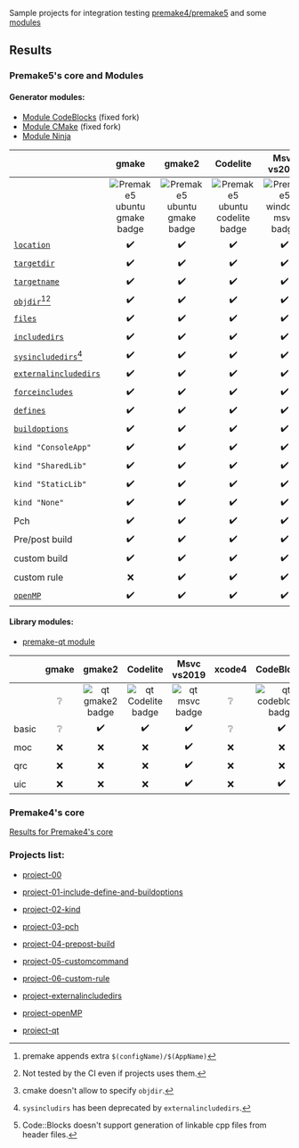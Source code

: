 Sample projects for integration testing [premake4/premake5](https://premake.github.io/) and some [modules](https://premake.github.io/community/modules)

## Results

### Premake5's core and Modules

#### Generator modules:
- [Module CodeBlocks](https://github.com/Jarod42/premake-codeblocks) (fixed fork)
- [Module CMake](https://github.com/Jarod42/premake-cmake) (fixed fork)
- [Module Ninja](https://github.com/jimon/premake-ninja)

||gmake|gmake2|Codelite|Msvc vs2019|xcode4|CodeBlocks|CMake|Ninja|
|:---|:---:|:---:|:---:|:---:|:---:|:---:|:---:|:---:|
||![Premake5 ubuntu gmake badge](https://github.com/Jarod42/premake-sample-projects/workflows/premake5-ubuntu-gmake/badge.svg)|![Premake5 ubuntu gmake badge](https://github.com/Jarod42/premake-sample-projects/workflows/premake5-ubuntu-gmake2/badge.svg)|![Premake5 ubuntu codelite badge](https://github.com/Jarod42/premake-sample-projects/workflows/premake5-ubuntu-codelite/badge.svg)|![Premake5 windows msvc badge](https://github.com/Jarod42/premake-sample-projects/workflows/premake5-windows-msvc/badge.svg)|![Premake5 windows msvc badge](https://github.com/Jarod42/premake-sample-projects/workflows/premake5-mac-xcode4/badge.svg)|![Premake5 ubuntu codeblocks badge](https://github.com/Jarod42/premake-sample-projects/workflows/premake5-ubuntu-codeblocks/badge.svg)|![Premake5 ubuntu cmake badge](https://github.com/Jarod42/premake-sample-projects/workflows/premake5-ubuntu-cmake/badge.svg)|![Premake5 ubuntu ninja badge](https://github.com/Jarod42/premake-sample-projects/workflows/premake5-ubuntu-ninja/badge.svg)|
|[`location`](https://premake.github.io/docs/location)|:heavy_check_mark:|:heavy_check_mark:|:heavy_check_mark:|:heavy_check_mark:|:heavy_check_mark:|:heavy_check_mark:|:heavy_check_mark:|:heavy_check_mark:|
|[`targetdir`](https://premake.github.io/docs/targetdir)|:heavy_check_mark:|:heavy_check_mark:|:heavy_check_mark:|:heavy_check_mark:|:heavy_check_mark:|:heavy_check_mark:|:heavy_check_mark:|:heavy_check_mark:|
|[`targetname`](https://premake.github.io/docs/targetname)|:heavy_check_mark:|:heavy_check_mark:|:heavy_check_mark:|:heavy_check_mark:|:heavy_check_mark:|:heavy_check_mark:|:heavy_check_mark:|:heavy_check_mark:|
|[`objdir`](https://premake.github.io/docs/objdir)[^objdir_extra][^untested_by_ci]|:heavy_check_mark:|:heavy_check_mark:|:heavy_check_mark:|:heavy_check_mark:|:heavy_check_mark:|:heavy_check_mark:|:x:[^cmake_objdir]|:heavy_check_mark:|
|[`files`](https://premake.github.io/docs/files)|:heavy_check_mark:|:heavy_check_mark:|:heavy_check_mark:|:heavy_check_mark:|:heavy_check_mark:|:heavy_check_mark:|:heavy_check_mark:|:heavy_check_mark:|
|[`includedirs`](https://premake.github.io/docs/includedirs)|:heavy_check_mark:|:heavy_check_mark:|:heavy_check_mark:|:heavy_check_mark:|:heavy_check_mark:|:heavy_check_mark:|:heavy_check_mark:|:heavy_check_mark:|
|[`sysincludedirs`](https://premake.github.io/docs/sysincludedirs)[^deprecated_sysincludedirs]|:heavy_check_mark:|:heavy_check_mark:|:heavy_check_mark:|:heavy_check_mark:|:heavy_check_mark:|:heavy_check_mark:|:heavy_check_mark: (Fixed)|:heavy_check_mark:|
|[`externalincludedirs`](https://premake.github.io/docs/externalincludedirs)|:heavy_check_mark:|:heavy_check_mark:|:heavy_check_mark:|:heavy_check_mark:|:heavy_check_mark:|:x:|:x:|:heavy_check_mark:|
|[`forceincludes`](https://premake.github.io/docs/forceincludes)|:heavy_check_mark:|:heavy_check_mark:|:heavy_check_mark:|:heavy_check_mark:|:x:|:heavy_check_mark:|:heavy_check_mark: (Fixed)|:heavy_check_mark:|
|[`defines`](https://premake.github.io/docs/defines)|:heavy_check_mark:|:heavy_check_mark:|:heavy_check_mark:|:heavy_check_mark:|:heavy_check_mark:|:heavy_check_mark:|:heavy_check_mark:|:heavy_check_mark:|
|[`buildoptions`](https://premake.github.io/docs/buildoptions)|:heavy_check_mark:|:heavy_check_mark:|:heavy_check_mark:|:heavy_check_mark:|:heavy_check_mark:|:heavy_check_mark:|:heavy_check_mark:|:heavy_check_mark:|
|`kind "ConsoleApp"`|:heavy_check_mark:|:heavy_check_mark:|:heavy_check_mark:|:heavy_check_mark:|:heavy_check_mark:|:heavy_check_mark:|:heavy_check_mark:|:heavy_check_mark:|
|`kind "SharedLib"`|:heavy_check_mark:|:heavy_check_mark:|:heavy_check_mark:|:heavy_check_mark:|:heavy_check_mark:|:heavy_check_mark:|:heavy_check_mark: (Fixed)|:heavy_check_mark:|
|`kind "StaticLib"`|:heavy_check_mark:|:heavy_check_mark:|:heavy_check_mark:|:heavy_check_mark:|:heavy_check_mark:|:heavy_check_mark:|:heavy_check_mark: (Fixed)|:heavy_check_mark:|
|`kind "None"`|:heavy_check_mark:|:heavy_check_mark:|:heavy_check_mark:|:heavy_check_mark:|:heavy_check_mark:|:x:|:x:|:heavy_check_mark:|
|Pch|:heavy_check_mark:|:heavy_check_mark:|:heavy_check_mark:|:heavy_check_mark:|:x:|:heavy_check_mark:|:heavy_check_mark:|:heavy_check_mark:|
|Pre/post build|:heavy_check_mark:|:heavy_check_mark:|:heavy_check_mark:|:heavy_check_mark:|:x:|:heavy_check_mark:|:heavy_check_mark: (Fixed)|:heavy_check_mark:|
|custom build|:heavy_check_mark:|:heavy_check_mark:|:heavy_check_mark:|:heavy_check_mark:|:heavy_check_mark:|:heavy_check_mark:[^codeblocks_custom_build]|:heavy_check_mark: (Fixed)|:heavy_check_mark:|
|custom rule|:x:|:heavy_check_mark:|:heavy_check_mark:|:heavy_check_mark:|:x:|:heavy_check_mark: (Fixed)|:heavy_check_mark: (Fixed)|:heavy_check_mark:|
|[`openMP`](https://premake.github.io/docs/openmp/)|:heavy_check_mark:|:heavy_check_mark:|:heavy_check_mark:|:heavy_check_mark:|:x:|:heavy_check_mark:|:heavy_check_mark:|:heavy_check_mark:|

[^untested_by_ci]: Not tested by the CI even if projects uses them.
[^objdir_extra]: premake appends extra `$(configName)/$(AppName)`
[^deprecated_sysincludedirs]: `sysincludirs` has been deprecated by `externalincludedirs`.
[^cmake_objdir]: cmake doesn't allow to specify `objdir`.
[^codeblocks_custom_build]: Code::Blocks doesn't support generation of linkable cpp files from header files.

#### Library modules:
- [premake-qt module](https://github.com/dcourtois/premake-qt)

||gmake|gmake2|Codelite|Msvc vs2019|xcode4|CodeBlocks|CMake|Ninja|
|:---|:---:|:---:|:---:|:---:|:---:|:---:|:---:|:---:|
||:grey_question:|![qt gmake2 badge](https://github.com/Jarod42/premake-sample-projects/workflows/premake5-qt5-ubuntu-gmake2/badge.svg)|![qt Codelite badge](https://github.com/Jarod42/premake-sample-projects/workflows/premake5-qt5-ubuntu-codelite/badge.svg)|![qt msvc badge](https://github.com/Jarod42/premake-sample-projects/workflows/premake5-qt5-windows-msvc/badge.svg)|:grey_question:|![qt codeblocks badge](https://github.com/Jarod42/premake-sample-projects/workflows/premake5-qt5-ubuntu-codeblocks/badge.svg)|![qt cmake badge](https://github.com/Jarod42/premake-sample-projects/workflows/premake5-qt5-ubuntu-cmake/badge.svg)|![qt ninja badge](https://github.com/Jarod42/premake-sample-projects/workflows/premake5-qt5-ubuntu-ninja/badge.svg)|
|basic|:grey_question:|:heavy_check_mark:|:heavy_check_mark:|:heavy_check_mark:|:grey_question:|:heavy_check_mark:|:heavy_check_mark:|:heavy_check_mark:|
|moc|:x:|:x:|:x:|:heavy_check_mark:|:x:|:x:|:x:|:heavy_check_mark:|
|qrc|:x:|:x:|:x:|:heavy_check_mark:|:x:|:x:|:x:|:heavy_check_mark:|
|uic|:x:|:x:|:x:|:heavy_check_mark:|:x:|:heavy_check_mark:|:x:|:heavy_check_mark:|

### Premake4's core
[Results for Premake4's core](Premake4_results.md)

### Projects list:
- [project-00](projects/project-00/Readme.md)
- [project-01-include-define-and-buildoptions](projects/project-01-include-define-and-buildoptions/Readme.md)
- [project-02-kind](projects/project-02-kind/Readme.md)
- [project-03-pch](projects/project-03-pch/Readme.md)
- [project-04-prepost-build](projects/project-04-prepost-build/Readme.md)
- [project-05-customcommand](projects/project-05-customcommand/Readme.md)
- [project-06-custom-rule](projects/project-06-custom-rule/Readme.md)
- [project-externalincludedirs](projects/project-externalincludedirs/Readme.md)
- [project-openMP](projects/project-openMP/Readme.md)

- [project-qt](projects-qt/project-qt/Readme.md)
